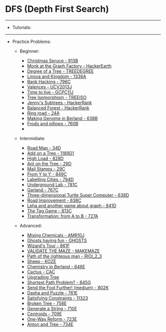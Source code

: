 # DFS (Depth First Search)
_______________________________________________________________________________________________________________________________________________________________________
- Tutorials:

_______________________________________________________________________________________________________________________________________________________________________
- Practice Problems:
  - Beginner:
    + [Christmas Spruce - 913B](https://codeforces.com/contest/913/problem/B)
    + [Monk at the Graph Factory - HackerEarth](https://hackerearth.com/practice/algorithms/graphs/graph-representation/practice-problems/algorithm/monk-at-the-graph-factory)
    + [Degree of a Tree - TREEDEGREE](https://spoj.com/problems/TREEDEGREE/)
    + [Linova and Kingdom - 1336A](https://codeforces.com/problemset/problem/1336/A)
    + [Bank Hacking - 796C](https://codeforces.com/contest/796/problem/C)
    + [Valences - UCV2013J](https://spoj.com/problems/UCV2013J/)
    + [Time to live - GCPC11J](https://spoj.com/problems/GCPC11J/)
    + [Tree Isomorphism - TREEISO](https://spoj.com/problems/TREEISO/)
    + [Jenny's Subtrees - HackerRank](https://hackerrank.com/challenges/jenny-subtrees/problem)
    + [Balanced Forest - HackerRank](https://hackerrank.com/challenges/balanced-forest/problem)
    + [Ring road - 24A](http://codeforces.com/contest/24/problem/A)
    + [Making Genome in Berland - 638B](http://codeforces.com/contest/638/problem/B)
    + [Frodo and pillows - 760B](http://codeforces.com/contest/760/problem/B)
    + 
  
  - Intermidiate:
    + [Road Map - 34D](https://codeforces.com/contest/34/problem/D)
    + [Add on a Tree - 1189D1](https://codeforces.com/contest/1189/problem/D1)
    + [High Load - 828D](https://codeforces.com/contest/828/problem/D)
    + [Ant on the Tree - 29D](http://codeforces.com/contest/29/problem/D)
    + [Mail Stamps - 29C](http://codeforces.com/contest/29/problem/C)
    + [From Y to Y - 849C](http://codeforces.com/contest/849/problem/C)
    + [Labelling Cities - 794D](http://codeforces.com/contest/794/problem/D)
    + [Underground Lab - 781C](http://codeforces.com/contest/781/problem/C)
    + [Garland - 767C](http://codeforces.com/contest/767/problem/C)
    + [Three-dimensional Turtle Super Computer - 638D](http://codeforces.com/contest/638/problem/D)
    + [Road Improvement - 638C](http://codeforces.com/contest/638/problem/C)
    + [Leha and another game about graph - 841D](http://codeforces.com/contest/841/problem/D)
    + [The Tag Game - 813C](http://codeforces.com/contest/813/problem/C) 
    + [Transformation: from A to B - 727A](http://codeforces.com/contest/727/problem/A) 
    
  - Advanced:
    + [Mixing Chemicals - AMR10J](http://www.spoj.com/problems/AMR10J/)
    + [Ghosts having fun - GHOSTS](http://www.spoj.com/problems/GHOSTS/)
    + [Wizard's Tour - 861F](http://codeforces.com/contest/861/problem/F)
    + [VALIDATE THE MAZE - MAKEMAZE](http://www.spoj.com/problems/MAKEMAZE/)
    + [Path of the righteous man - RIOI_2_3](http://www.spoj.com/problems/RIOI_2_3/)
    + [Sheep - KOZE](http://www.spoj.com/problems/KOZE/)
    + [Chemistry in Berland - 846E](http://codeforces.com/contest/846/problem/E)
    + [Cactus - CAC](http://www.spoj.com/problems/CAC/)
    + [Upgrading Tree](http://codeforces.com/contest/844/problem/E)
    + [Shortest Path Problem? - 845G](http://codeforces.com/contest/845/problem/G)
    + [Send the Fool Further! (medium) - 802K](http://codeforces.com/contest/802/problem/K) 
    + [Dasha and Puzzle - 761E](http://codeforces.com/contest/761/problem/E)
    + [Satisfying Constraints - 11323](https://onlinejudge.org/index.php?option=com_onlinejudge&Itemid=8&page=show_problem&problem=2298)
    + [Broken Tree - 758E](http://codeforces.com/contest/758/problem/E)
    + [Generate a String - 710E](http://codeforces.com/contest/710/problem/E)
    + [Centroids - 709E](http://codeforces.com/contest/709/problem/E)
    + [One-Way Reform - 723E](http://codeforces.com/contest/723/problem/E)
    + [Anton and Tree - 734E](http://codeforces.com/contest/734/problem/E)
